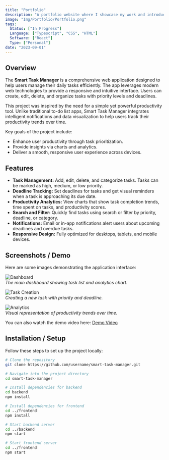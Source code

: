```yaml
---
title: "Portfolio"
description: "A portfolio website where I showcase my work and introducing who I am"
image: "Img/Portfolio/Portfolio.png"
tags:
  Status: ["In Progress"]
  Language: ["Typescript", "CSS", "HTML"]
  Software: ["React"]
  Type: ["Personal"]
date: "2023-09-01"
---
```


## Overview
The **Smart Task Manager** is a comprehensive web application designed to help users manage their daily tasks efficiently. The app leverages modern web technologies to provide a responsive and intuitive interface. Users can create, edit, delete, and organize tasks with priority levels and deadlines.  

This project was inspired by the need for a simple yet powerful productivity tool. Unlike traditional to-do list apps, Smart Task Manager integrates intelligent notifications and data visualization to help users track their productivity trends over time.  

Key goals of the project include:
- Enhance user productivity through task prioritization.
- Provide insights via charts and analytics.
- Deliver a smooth, responsive user experience across devices.

## Features
- **Task Management:** Add, edit, delete, and categorize tasks. Tasks can be marked as high, medium, or low priority.  
- **Deadline Tracking:** Set deadlines for tasks and get visual reminders when a task is approaching its due date.  
- **Productivity Analytics:** View charts that show task completion trends, time spent on tasks, and productivity scores.  
- **Search and Filter:** Quickly find tasks using search or filter by priority, deadline, or category.  
- **Notifications:** Email or in-app notifications alert users about upcoming deadlines and overdue tasks.  
- **Responsive Design:** Fully optimized for desktops, tablets, and mobile devices.  

## Screenshots / Demo
Here are some images demonstrating the application interface:  

![Dashboard](images/dashboard.png)  
*The main dashboard showing task list and analytics chart.*

![Task Creation](images/create-task.png)  
*Creating a new task with priority and deadline.*

![Analytics](images/analytics.png)  
*Visual representation of productivity trends over time.*

You can also watch the demo video here: [Demo Video](#)

## Installation / Setup
Follow these steps to set up the project locally:

```bash
# Clone the repository
git clone https://github.com/username/smart-task-manager.git

# Navigate into the project directory
cd smart-task-manager

# Install dependencies for backend
cd backend
npm install

# Install dependencies for frontend
cd ../frontend
npm install

# Start backend server
cd ../backend
npm start

# Start frontend server
cd ../frontend
npm start
